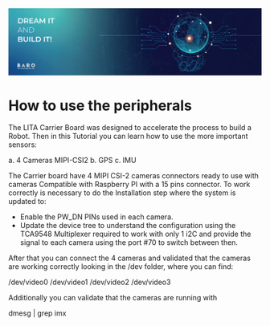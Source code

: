 <img src="./images/Banners-02.png">

# How to use the peripherals

The LITA Carrier Board was designed to accelerate the process to build a Robot.
Then in this Tutorial you can learn how to use the more important sensors:

a. 4 Cameras MIPI-CSI2
b. GPS
c. IMU

The Carrier board have 4 MIPI CSI-2 cameras connectors ready to use with cameras Compatible with Raspberry PI with a 15 pins connector.
To work correctly is necessary to do the Installation step where the system is updated to:

- Enable the PW_DN PINs used in each camera.
- Update the device tree to understand the configuration using the TCA9548 Multiplexer required to work with only 1 i2C and provide the signal to each camera using the port #70 to switch between then.

After that you can connect the 4 cameras and validated that the cameras are working correctly looking in the /dev folder, where you can find:

/dev/video0
/dev/video1
/dev/video2
/dev/video3

Additionally you can validate that the cameras are running with 

dmesg |  grep imx

